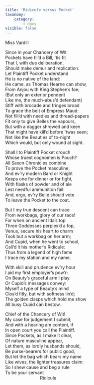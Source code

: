 ```yaml
---
title: 'Ridicule versus Pocket'
taxonomy:
    category:
        - docs
visible: false
---
```


<div class="author">Miss Vardill</div>

Since in your Chancery of Wit  
Pockets have fil’d a Bill, ’tis fit  
That I, with due deliberation,  
Should make demur and replication.  
Let Plaintiff Pocket understand  
He is no native of the land:  
He came, as Thomas Hearne can show,  
From Anjou with King Stephen’s foe;  
(But only an exterior pendent  
Like me, the much-abus’d defendant)  
Stiff with brocade and fringes broad  
To grace the belt of Empress Maud:  
Not fill’d with needles and thread-papers  
Fit only to give Belles the vapours,  
But with a dagger shrewed and keen  
That might have kill’d before ’twas seen;  
Not like the Beauties of to-night  
Which would, but only wound at sight.  

Shall I to Plaintiff Pocket crouch  
Whose truest cognomen is Pouch?  
All Saxon Chronicles combine  
To prove the Pocket masculine;  
And ev’ry modern Bard or Knight  
Keeps one for dinner or for fight,  
With flasks of powder and of ale  
Lest needful ammunition fail:  
And, ergo, ev’ry Belle should vote  
To leave the Pocket to the coat.

But I my true descent can trace  
From workbags, glory of our race!  
For when on ancient Ida’s top  
Three Goddesses perplex’d a fop,  
Venus, secure his heart to charm  
Took but a workbag on her arm;  
And Cupid, when he went to school,  
Call’d it his mother’s Ridicule:  
Thus from a legend of high fame  
I trace my station and my name.  

With skill and prudence ev’ry hour  
I aid my first employer’s pow’r:  
On Beauty’s graceful arm I play  
Or Cupid’s messages convey:  
Myself a type of Beauty’s mind  
Clos’d fitly, but with softness lin’d;  
The golden clasps which hold me show  
All busy Cupid can bestow.  

Chief of the Chancery of Wit!  
My case for judgement I submit;  
And with a hearing am content, if  
In open court you call the Plaintiff.  
Since Pockets, as I make it clear,  
Of nature masculine appear,  
Let them, as lordly husbands should,  
Be purse-bearers for public good,  
But let the bag which bears my name  
Like wives, the lighter treasures claim:  
So I shew cause and beg a rule  
To be your servant  
&emsp;&emsp;&emsp;&emsp;&emsp;&emsp;&emsp;&emsp;Ridicule